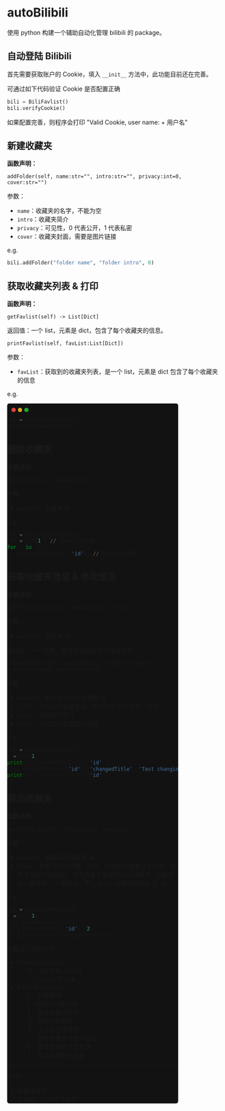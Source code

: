 # autoBilibili
使用 python 构建一个辅助自动化管理 bilibili 的 package。



## 自动登陆 Bilibili
首先需要获取账户的 Cookie，填入 `__init__` 方法中，此功能目前还在完善。

可通过如下代码验证 Cookie 是否配置正确
```python
bili = BiliFavlist()
bili.verifyCookie()
```
如果配置完善，则程序会打印 "Valid Cookie, user name: + 用户名"

## 新建收藏夹
**函数声明：**

`addFolder(self, name:str="", intro:str="", privacy:int=0, cover:str="")`
 
参数：
- `name`：收藏夹的名字，不能为空
- `intro`：收藏夹简介
- `privacy`：可见性，0 代表公开，1 代表私密
- `cover`：收藏夹封面，需要是图片链接

e.g.
```python
bili.addFolder("folder name", "folder intro", 0)
```


## 获取收藏夹列表 & 打印
**函数声明：**

`getFavlist(self) -> List[Dict]`

返回值：一个 list，元素是 dict，包含了每个收藏夹的信息。

`printFavlist(self, favList:List[Dict])`

参数：
- `favList`：获取到的收藏夹列表，是一个 list，元素是 dict 包含了每个收藏夹的信息

e.g.

<html>
<style>
    .mac {
        width:10px;
        height:10px;
        border-radius:5px;
        float:left;
        margin:10px 0 0 5px;
    }
    .b1 {
        background:#E0443E;
        margin-left: 10px;
    }
    .b2 { background:#DEA123; }
    .b3 { background:#1AAB29; }
    .warpper{
        background:#121212;
        border-radius:5px;
        width:400px;
    }
</style>
<div class="warpper">
    <div class="mac b1"></div>
    <div class="mac b2"></div>
    <div class="mac b3"></div>
<div>
<br>
</html>

```python
lst = bili.getFavlist()
bili.printFavlist(lst)
```


## 删除收藏夹
**函数声明：**

`delFolder(self, mediaId:int)`

参数：
- `mediaId`：收藏夹 id

e.g.
```python
lst = bili.getFavlist()
lst = lst[1:] // 去掉默认收藏夹
for i in lst:
    bili.delFolder(i['id']) // 删除所有收藏夹
```


## 获取收藏夹信息 & 修改信息
**函数声明：**

`getFolderInfo(self, mediaId:int) -> Dict`

参数：
- `mediaId`：收藏夹 id

返回值：一个字典，包含了该收藏夹的详细信息

`changeFolder(self, mediaId:int, title:str=None, intro:str=None, cover:str=None)`

参数：
- `mediaId`：要修改信息的收藏夹 id
- `title`：修改后的收藏夹名。为空则表示不修改，下同。
- `intro`：修改后的简介
- `cover`：修改后的封面图片链接

e.g.
```python
lst = bili.getFavlist()
i = lst[1]
print(bili.getFolderInfo(i['id']))
bili.changeFolder(i['id'], 'changedTitle', 'Test changing info')
print(bili.getFolderInfo(i['id']))
```


## 移动收藏夹
**函数声明：**

`moveFolder2(self, mediaId:int, index:int)`

参数：
- `mediaId`：要移动的收藏夹 id
- `index`：要移动到的位置。注意，这里的位置要从 1 开始，因为 0 是默认收藏夹，且列表要去掉要移动的收藏夹，也就是说，如果有 n 个收藏夹，那么 index 的取值范围是 [1, n)

e.g.
```python
lst = bili.getFavlist()
i = lst[1]
bili.printFavlist(lst)
bili.moveFolder2(i['id'], 2)
bili.printFavlist(bili.getFavlist())
```

可能会引发的异常：
- CookieException
    - 0：没有配置 Cookie
    - 1：Cookie 不正确
- FavlistException
    - 0：参数错误
    - 1：收藏夹创建失败
    - 2：删除收藏夹失败
    - 3：获取列表失败
    - 4：无法找到收藏夹
    - 5：获取收藏夹信息时出错
    - 6：修改收藏夹信息失败
    - 7：移动收藏夹时出错

---

to do：
1. 收藏夹排序
2. 对收藏的视频进行操作